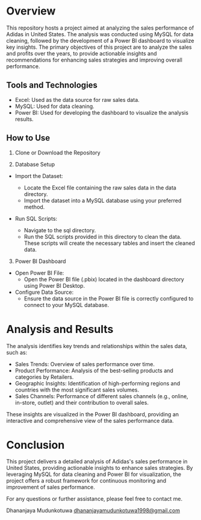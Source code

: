 # Overview
This repository hosts a project aimed at analyzing the sales performance of Adidas in United States. The analysis was conducted using MySQL for data cleaning, followed by the development of a Power BI dashboard to visualize key insights. The primary objectives of this project are to analyze the sales and profits over the years, to provide actionable insights and recommendations for enhancing sales strategies and improving overall performance.

## Tools and Technologies

- Excel: Used as the data source for raw sales data.
- MySQL: Used for data cleaning.
- Power BI: Used for developing the dashboard to visualize the analysis results.

## How to Use
1. Clone or Download the Repository

2. Database Setup
- Import the Dataset:
  - Locate the Excel file containing the raw sales data in the data directory.
  - Import the dataset into a MySQL database using your preferred method.

- Run SQL Scripts:
  - Navigate to the sql directory.
  - Run the SQL scripts provided in this directory to clean the data. These scripts will create the necessary tables and insert the cleaned data.
    
3. Power BI Dashboard
- Open Power BI File:
  - Open the Power BI file (.pbix) located in the dashboard directory using Power BI Desktop.
- Configure Data Source:
  - Ensure the data source in the Power BI file is correctly configured to connect to your MySQL database.

# Analysis and Results
The analysis identifies key trends and relationships within the sales data, such as:
- Sales Trends: Overview of sales performance over time.
- Product Performance: Analysis of the best-selling products and categories by Retailers.
- Geographic Insights: Identification of high-performing regions and countries with the most significant sales volumes.
- Sales Channels: Performance of different sales channels (e.g., online, in-store, outlet) and their contribution to overall sales.

These insights are visualized in the Power BI dashboard, providing an interactive and comprehensive view of the sales performance data.

# Conclusion
This project delivers a detailed analysis of Adidas's sales performance in United States, providing actionable insights to enhance sales strategies. By leveraging MySQL for data cleaning and Power BI for visualization, the project offers a robust framework for continuous monitoring and improvement of sales performance.

For any questions or further assistance, please feel free to contact me.

Dhananjaya Mudunkotuwa
dhananjayamudunkotuwa1998@gmail.com
